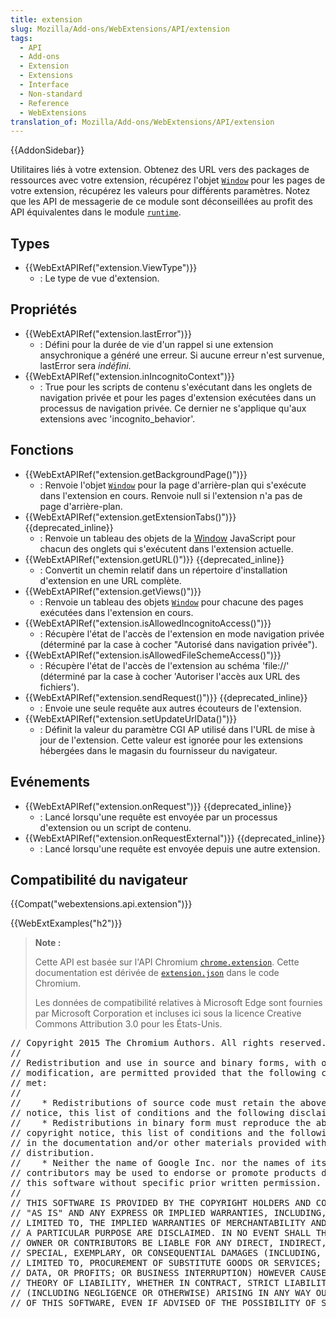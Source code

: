 ```yaml
---
title: extension
slug: Mozilla/Add-ons/WebExtensions/API/extension
tags:
  - API
  - Add-ons
  - Extension
  - Extensions
  - Interface
  - Non-standard
  - Reference
  - WebExtensions
translation_of: Mozilla/Add-ons/WebExtensions/API/extension
---
```

{{AddonSidebar}}

Utilitaires liés à votre extension. Obtenez des URL vers des packages de ressources avec votre extension, récupérez l'objet [`Window`](/fr/docs/Web/API/Window) pour les pages de votre extension, récupérez les valeurs pour différents paramètres. Notez que les API de messagerie de ce module sont déconseillées au profit des API équivalentes dans le module [`runtime`](/fr/docs/Mozilla/Add-ons/WebExtensions/API/runtime).

## Types

- {{WebExtAPIRef("extension.ViewType")}}
  - : Le type de vue d'extension.

## Propriétés

- {{WebExtAPIRef("extension.lastError")}}
  - : Défini pour la durée de vie d'un rappel si une extension ansychronique a généré une erreur. Si aucune erreur n'est survenue, lastError sera _indéfini_.
- {{WebExtAPIRef("extension.inIncognitoContext")}}
  - : True pour les scripts de contenu s'exécutant dans les onglets de navigation privée et pour les pages d'extension exécutées dans un processus de navigation privée. Ce dernier ne s'applique qu'aux extensions avec 'incognito_behavior'.

## Fonctions

- {{WebExtAPIRef("extension.getBackgroundPage()")}}
  - : Renvoie l'objet [`Window`](/fr/docs/Web/API/Window) pour la page d'arrière-plan qui s'exécute dans l'extension en cours. Renvoie null si l'extension n'a pas de page d'arrière-plan.
- {{WebExtAPIRef("extension.getExtensionTabs()")}} {{deprecated_inline}}
  - : Renvoie un tableau des objets de la [Window](/fr/docs/Web/API/Window) JavaScript pour chacun des onglets qui s'exécutent dans l'extension actuelle.
- {{WebExtAPIRef("extension.getURL()")}} {{deprecated_inline}}
  - : Convertit un chemin relatif dans un répertoire d'installation d'extension en une URL complète.
- {{WebExtAPIRef("extension.getViews()")}}
  - : Renvoie un tableau des objets [`Window`](/fr/docs/Web/API/Window) pour chacune des pages exécutées dans l'extension en cours.
- {{WebExtAPIRef("extension.isAllowedIncognitoAccess()")}}
  - : Récupère l'état de l'accès de l'extension en mode navigation privée (déterminé par la case à cocher "Autorisé dans navigation privée").
- {{WebExtAPIRef("extension.isAllowedFileSchemeAccess()")}}
  - : Récupère l'état de l'accès de l'extension au schéma 'file://' (déterminé par la case à cocher 'Autoriser l'accès aux URL des fichiers').
- {{WebExtAPIRef("extension.sendRequest()")}} {{deprecated_inline}}
  - : Envoie une seule requête aux autres écouteurs de l'extension.
- {{WebExtAPIRef("extension.setUpdateUrlData()")}}
  - : Définit la valeur du paramètre CGI AP utilisé dans l'URL de mise à jour de l'extension. Cette valeur est ignorée pour les extensions hébergées dans le magasin du fournisseur du navigateur.

## Evénements

- {{WebExtAPIRef("extension.onRequest")}} {{deprecated_inline}}
  - : Lancé lorsqu'une requête est envoyée par un processus d'extension ou un script de contenu.
- {{WebExtAPIRef("extension.onRequestExternal")}} {{deprecated_inline}}
  - : Lancé lorsqu'une requête est envoyée depuis une autre extension.

## Compatibilité du navigateur

{{Compat("webextensions.api.extension")}}

{{WebExtExamples("h2")}}

> **Note :**
>
> Cette API est basée sur l'API Chromium [`chrome.extension`](https://developer.chrome.com/extensions/extension). Cette documentation est dérivée de [`extension.json`](https://chromium.googlesource.com/chromium/src/+/master/chrome/common/extensions/api/extension.json) dans le code Chromium.
>
> Les données de compatibilité relatives à Microsoft Edge sont fournies par Microsoft Corporation et incluses ici sous la licence Creative Commons Attribution 3.0 pour les États-Unis.

<div class="hidden"><pre>// Copyright 2015 The Chromium Authors. All rights reserved.
//
// Redistribution and use in source and binary forms, with or without
// modification, are permitted provided that the following conditions are
// met:
//
//    * Redistributions of source code must retain the above copyright
// notice, this list of conditions and the following disclaimer.
//    * Redistributions in binary form must reproduce the above
// copyright notice, this list of conditions and the following disclaimer
// in the documentation and/or other materials provided with the
// distribution.
//    * Neither the name of Google Inc. nor the names of its
// contributors may be used to endorse or promote products derived from
// this software without specific prior written permission.
//
// THIS SOFTWARE IS PROVIDED BY THE COPYRIGHT HOLDERS AND CONTRIBUTORS
// "AS IS" AND ANY EXPRESS OR IMPLIED WARRANTIES, INCLUDING, BUT NOT
// LIMITED TO, THE IMPLIED WARRANTIES OF MERCHANTABILITY AND FITNESS FOR
// A PARTICULAR PURPOSE ARE DISCLAIMED. IN NO EVENT SHALL THE COPYRIGHT
// OWNER OR CONTRIBUTORS BE LIABLE FOR ANY DIRECT, INDIRECT, INCIDENTAL,
// SPECIAL, EXEMPLARY, OR CONSEQUENTIAL DAMAGES (INCLUDING, BUT NOT
// LIMITED TO, PROCUREMENT OF SUBSTITUTE GOODS OR SERVICES; LOSS OF USE,
// DATA, OR PROFITS; OR BUSINESS INTERRUPTION) HOWEVER CAUSED AND ON ANY
// THEORY OF LIABILITY, WHETHER IN CONTRACT, STRICT LIABILITY, OR TORT
// (INCLUDING NEGLIGENCE OR OTHERWISE) ARISING IN ANY WAY OUT OF THE USE
// OF THIS SOFTWARE, EVEN IF ADVISED OF THE POSSIBILITY OF SUCH DAMAGE.
</pre></div>
